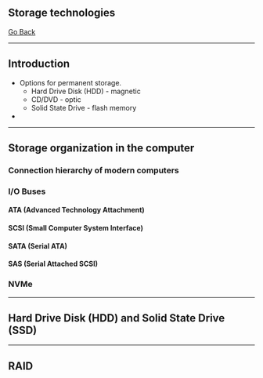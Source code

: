 Storage technologies
---
[Go Back](UNIOVI/3S2_IntSys/README.md)

---
## Introduction
- Options for permanent storage.
	- Hard Drive Disk (HDD) - magnetic
	- CD/DVD - optic
	- Solid State Drive - flash memory
- 
---
## Storage organization in the computer
### Connection hierarchy of modern computers
### I/O Buses
#### ATA (Advanced Technology Attachment)
#### SCSI (Small Computer System Interface)
#### SATA (Serial ATA)
#### SAS (Serial Attached SCSI)
### NVMe
---
## Hard Drive Disk (HDD) and Solid State Drive (SSD)

---
## RAID